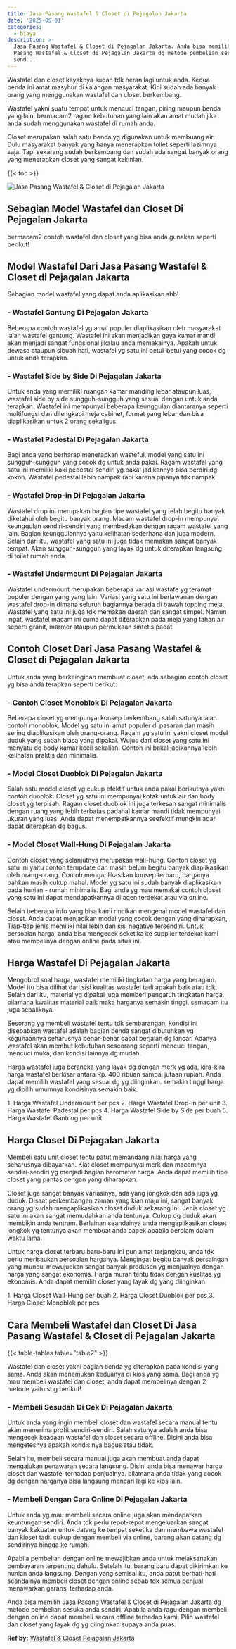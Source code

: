 ```yaml
---
title: Jasa Pasang Wastafel & Closet di Pejagalan Jakarta
date: '2025-05-01'
categories:
  - biaya
description: >-
  Jasa Pasang Wastafel & Closet di Pejagalan Jakarta. Anda bisa memilih Jasa
  Pasang Wastafel & Closet di Pejagalan Jakarta dg metode pembelian sesuka anda
  send...
---
```


Wastafel dan closet kayaknya sudah tdk heran lagi untuk anda. Kedua benda ini amat masyhur di kalangan masyarakat. Kini sudah ada banyak orang yang menggunakan wastafel dan closet berkembang.

Wastafel yakni suatu tempat untuk mencuci tangan, piring maupun benda yang lain. bermacam2 ragam kebutuhan yang lain akan amat mudah jika anda sudah menggunakan wastafel di rumah anda.

Closet merupakan salah satu benda yg digunakan untuk membuang air. Dulu masyarakat banyak yang hanya menerapkan toilet seperti lazimnya saja. Tapi sekarang sudah berkembang dan sudah ada sangat banyak orang yang menerapkan closet yang sangat kekinian.

{{< toc >}}

![Jasa Pasang Wastafel & Closet di Pejagalan Jakarta](/images/wastafel-closet-murah41.png)

## Sebagian Model Wastafel dan Closet Di Pejagalan Jakarta

bermacam2 contoh wastafel dan closet yang bisa anda gunakan seperti berikut!

## Model Wastafel Dari Jasa Pasang Wastafel & Closet di Pejagalan Jakarta

Sebagian model wastafel yang dapat anda aplikasikan sbb!

### \- Wastafel Gantung Di Pejagalan Jakarta

Beberapa contoh wastafel yg amat populer diaplikasikan oleh masyarakat ialah wastafel gantung. Wastafel ini akan menjadikan gaya kamar mandi akan menjadi sangat fungsional jikalau anda memakainya. Apakah untuk dewasa ataupun sibuah hati, wastafel yg satu ini betul-betul yang cocok dg untuk anda terapkan.

### \- Wastafel Side by Side Di Pejagalan Jakarta

Untuk anda yang memiliki ruangan kamar manding lebar ataupun luas, wastafel side by side sungguh-sungguh yang sesuai dengan untuk anda terapkan. Wastafel ini mempunyai beberapa keunggulan diantaranya seperti multifungsi dan dilengkapi meja cabinet, format yang lebar dan bisa diaplikasikan untuk 2 orang sekaligus.

### \- Wastafel Padestal Di Pejagalan Jakarta

Bagi anda yang berharap menerapkan wasteful, model yang satu ini sungguh-sungguh yang cocok dg untuk anda pakai. Ragam wastafel yang satu ini memiliki kaki pedestal sendiri yg bakal jadikannya bisa berdiri dg kokoh. Wastafel pedestal lebih nampak rapi karena pipanya tdk nampak.

### \- Wastafel Drop-in Di Pejagalan Jakarta

Wastafel drop ini merupakan bagian tipe wastafel yang telah begitu banyak diketahui oleh begitu banyak orang. Macam wastafel drop-in mempunyai keunggulan sendiri-sendiri yang membedakan dengan ragam wastafel yang lain. Bagian keunggulannya yaitu kelihatan sederhana dan juga modern. Selain dari itu, wastafel yang satu ini juga tidak memakan sangat banyak tempat. Akan sungguh-sungguh yang layak dg untuk diterapkan langsung di toilet rumah anda.

### \- Wastafel Undermount Di Pejagalan Jakarta

Wastafel undermount merupakan beberapa variasi wastafe yg teramat populer dengan yang yang lain. Variasi yang satu ini berlawanan dengan wastafel drop-in dimana seluruh bagiannya berada di bawah topping meja. Wastafel yang satu ini juga tdk memakan daerah dan sangat simpel. Namun ingat, wastafel macam ini cuma dapat diterapkan pada meja yang tahan air seperti granit, marmer ataupun permukaan sintetis padat.

## Contoh Closet Dari Jasa Pasang Wastafel & Closet di Pejagalan Jakarta

Untuk anda yang berkeinginan membuat closet, ada sebagian contoh closet yg bisa anda terapkan seperti berikut:

### \- Contoh Closet Monoblok Di Pejagalan Jakarta

Beberapa closet yg mempunyai konsep berkembang salah satunya ialah contoh monoblok. Model yg satu ini amat populer di pasaran dan masih sering diaplikasikan oleh orang-orang. Ragam yg satu ini yakni closet model duduk yang sudah biasa yang dipakai. Wujud dari closet yang satu ini menyatu dg body kamar kecil sekalian. Contoh ini bakal jadikannya lebih kelihatan praktis dan minimalis.

### \- Model Closet Duoblok Di Pejagalan Jakarta

Salah satu model closet yg cukup efektif untuk anda pakai berikutnya yakni contoh duoblok. Closet yg satu ini mempunyai kotak untuk air dan body closet yg terpisah. Ragam closet duoblok ini juga terkesan sangat minimalis dengan ruang yang lebih terbatas padahal kamar mandi tidak mempunyai ukuran yang luas. Anda dapat menempatkannya seefektif mungkin agar dapat diterapkan dg bagus.

### \- Model Closet Wall-Hung Di Pejagalan Jakarta

Contoh closet yang selanjutnya merupakan wall-hung. Contoh closet yg satu ini yaitu contoh terupdate dan masih belum begitu banyak diaplikasikan oleh orang-orang. Contoh mengaplikasikan konsep terbaru, harganya bahkan masih cukup mahal. Model yg satu ini sudah banyak diaplikasikan pada hunian - rumah minimalis. Bagi anda yg mau memakai contoh closet yang satu ini dapat mendapatkannya di agen terdekat atau via online.

Selain beberapa info yang bisa kami rincikan mengenai model wastafel dan closet. Anda dapat menjadikan model yang cocok dengan yang diharapkan, Tiap-tiap jenis memiliki nilai lebih dan sisi negative tersendiri. Untuk persoalan harga, anda bisa mengecek seketika ke supplier terdekat kami atau membelinya dengan online pada situs ini.

## Harga Wastafel Di Pejagalan Jakarta

Mengobrol soal harga, wastafel memiliki tingkatan harga yang beragam. Model itu bisa dilihat dari sisi kualitas wastafel tadi apakah baik atau tdk. Selain dari itu, material yg dipakai juga memberi pengaruh tingkatan harga. bilamana kwalitas material baik maka harganya semakin tinggi, semacam itu juga sebaliknya.

Sesorang yg membeli wastafel tentu tdk sembarangan, kondisi ini disebabkan wastafel adalah bagian benda sangat dibutuhkan yg kegunaannya seharusnya benar-benar dapat berjalan dg lancar. Adanya wastafel akan membut kebutuhan seseorang seperti mencuci tangan, mencuci muka, dan kondisi lainnya dg mudah.

Harga wastafel juga beraneka yang layak dg dengan merk yg ada, kira-kira harga wastafel berkisar antara Rp. 400 ribuan sampai jutaan rupiah. Anda dapat memilih wastafel yang sesuai dg yg diinginkan. semakin tinggi harga yg dipilih umumnya kondisinya semakin baik.

1\. Harga Wastafel Undermount per pcs 2. Harga Wastafel Drop-in per unit 3. Harga Wastafel Padestal per pcs 4. Harga Wastafel Side by Side per buah 5. Harga Wastafel Gantung per unit

## Harga Closet Di Pejagalan Jakarta

Membeli satu unit closet tentu patut memandang nilai harga yang seharusnya dibayarkan. Kiat closet mempunyai merk dan macamnya sendiri-sendiri yg menjadi bagian barometer harga. Anda dapat memilih tipe closet yang pantas dengan yang diharapkan.

Closet juga sangat banyak variasinya, ada yang jongkok dan ada juga yg duduk. Disaat perkembangan zaman yang kian maju ini, sangat banyak orang yg sudah mengaplikasikan closet duduk sekarang ini. Jenis closet yg satu ini akan sangat memudahkan anda tentunya. Cukup dg duduk akan membikin anda tentram. Berlainan seandainya anda mengaplikasikan closet jongkok yg tentunya akan membuat anda capek apabila berdiam dalam waktu lama.

Untuk harga closet terbaru baru-baru ini pun amat terjangkau, anda tdk perlu merisaukan persoalan harganya. Mengingat begitu banyak persaingan yang muncul mewujudkan sangat banyak produsen yg menjualnya dengan harga yang sangat ekonomis. Harga murah tentu tidak dengan kualitas yg ekonomis. Anda dapat memilih closet yang layak dg yang diinginkan.

1\. Harga Closet Wall-Hung per buah 2. Harga Closet Duoblok per pcs 3. Harga Closet Monoblok per pcs

## Cara Membeli Wastafel dan Closet Di Jasa Pasang Wastafel & Closet di Pejagalan Jakarta

{{< table-tables table="table2" >}}

Wastafel dan closet yakni bagian benda yg diterapkan pada kondisi yang sama. Anda akan menemukan keduanya di kios yang sama. Bagi anda yg mau membeli wastafel dan closet, anda dapat membelinya dengan 2 metode yaitu sbg berikut!

### \- Membeli Sesudah Di Cek Di Pejagalan Jakarta

Untuk anda yang ingin membeli closet dan wastafel secara manual tentu akan menerima profit sendiri-sendiri. Salah satunya adalah anda bisa mengecek keadaan wastafel dan closet secara offline. Disini anda bisa mengetesnya apakah kondisinya bagus atau tidak.

Selain itu, membeli secara manual juga akan membuat anda dapat mengajukan penawaran secara langsung. Disini anda bisa menawar harga closet dan wastafel terhadap penjualnya. bilamana anda tidak yang cocok dg dengan harganya bisa langsung mencari lagi ke kios lain.

### \- Membeli Dengan Cara Online Di Pejagalan Jakarta

Untuk anda yg mau membeli secara online juga akan mendapatkan keuntungan sendiri. Anda tdk perlu repot-repot mengeluarkan sangat banyak kekuatan untuk datang ke tempat seketika dan membawa wastafel dan kloset tadi. cukup dengan membeli via online, barang akan datang dg sendirinya hingga ke rumah.

Apabila pembelian dengan online mewajibkan anda untuk melaksanakan pembayaran terpenting dahulu. Setelah itu, barang baru dapat dikirimkan ke hunian anda langsung. Dengan yang semisal itu, anda patut berhati-hati seandainya membeli closet dengan online sebab tdk semua penjual menawarkan garansi terhadap anda.

Anda bisa memilih Jasa Pasang Wastafel & Closet di Pejagalan Jakarta dg metode pembelian sesuka anda sendiri. Apabila anda ragu dengan membeli dengan online dapat membeli secara offline terhadap kami. Pilih wastafel dan closet yang layak dg yg diinginkan supaya anda puas.

**Ref by:** [Wastafel & Closet Pejagalan Jakarta](https://id.wikipedia.org/wiki/Wastafel)
